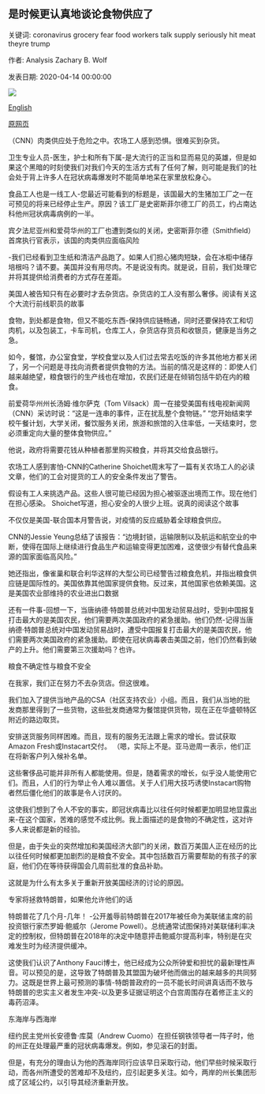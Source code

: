## 是时候更认真地谈论食物供应了

关键词: coronavirus grocery fear food workers talk supply seriously hit meat theyre trump

作者: Analysis Zachary B. Wolf

发表日期: 2020-04-14 00:00:00

![](https://cdn.cnn.com/cnnnext/dam/assets/200413175236-empty-shelves-supermarket-0321-super-tease.jpg)

[English](It%27s%20time%20to%20talk%20more%20seriously%20about%20the%20food%20supply.md)

[原网页](https://edition.cnn.com/2020/04/14/politics/what-matters-april-13/index.html)

（CNN）肉类供应处于危险之中。农场工人感到恐惧。很难买到杂货。

卫生专业人员-医生，护士和所有下属-是大流行的正当和显而易见的英雄，但是如果这个黑暗的时刻使我们对我们今天的生活方式有了任何了解，则可能是我们的社会处于背上许多人在冠状病毒爆发时不能简单地呆在家里放松身心。

食品工人也是一线工人-您最近可能看到的标题是，该国最大的生猪加工厂之一在可预见的将来已经停止生产。原因？该工厂是史密斯菲尔德工厂的员工，约占南达科他州冠状病毒病例的一半。

宾夕法尼亚州和爱荷华州的工厂也遭到类似的关闭，史密斯菲尔德（Smithfield）首席执行官表示，该国的肉类供应面临风险

-我们已经看到卫生纸和清洁产品跑了。如果人们担心猪肉短缺，会在冰柜中储存培根吗？请不要。美国并没有用尽肉。不是说没有肉。就是说，目前，我们处理它并将其提供给消费者的方式存在差距。

美国人被告知只有在必要时才去杂货店。杂货店的工人没有那么奢侈。阅读有关这个​​大流行前线职员的故事

食物，到处都是食物，但又不能吃东西-保持供应链畅通，同时还要保持农工和切肉机，以及包装工，卡车司机，仓库工人，杂货店存货员和收银员，健康是当务之急。

如今，餐馆，办公室食堂，学校食堂以及人们过去常去吃饭的许多其他地方都关闭了，另一个问题是寻找向消费者提供食物的方法。当前的情况是这样的：即使人们越来越绝望，粮食银行的生产线也在增加，农民们还是在倾销包括牛奶在内的粮食。

前爱荷华州州长汤姆·维尔萨克（Tom Vilsack）周一在接受美国有线电视新闻网（CNN）采访时说：“这是一连串的事件，正在扰乱整个食物链。” “您开始结束学校午餐计划，大学关闭，餐饮服务关闭，旅游和旅馆的入住率低，一天结束时，您必须重定向大量的整体食物供应。”

他说，政府将需要花钱从种植者那里购买粮食，并将其交给食品银行。

农场工人感到害怕-CNN的Catherine Shoichet周末写了一篇有关农场工人的必读文章，他们的工会对提货的工人的安全条件发出了警告。

假设有工人来挑选产品。这些人很可能已经因为担心被驱逐出境而工作。现在他们在担心感染。 Shoichet写道，担心安全的人很少上班。说真的阅读这个故事

不仅仅是美国-联合国本月警告说，对疫情的反应威胁着全球粮食供应。

CNN的Jessie Yeung总结了该报告：“边境封锁，运输限制以及航运和航空业的中断，使得在国际上继续进行食品生产和运输变得更加困难，这使很少有替代食品来源的国家面临高风险。”

她还指出，像雀巢和联合利华这样的大型公司已经警告过粮食危机，并指出粮食供应链是国际性的。美国依靠其他国家提供食物。反过来，其他国家也依赖美国。这是美国农业部维持的农业进出口数据

还有一件事-回想一下，当唐纳德·特朗普总统对中国发动贸易战时，受到中国报复打击最大的是美国农民，他们需要两次美国政府的紧急援助。他们仍然-记得当唐纳德·特朗普总统对中国发动贸易战时，遭受中国报复打击最大的是美国农民，他们需要两次美国政府的紧急援助。即使在冠状病毒袭击美国之前，他们仍然看到破产的上升。他们需要第三次援助吗？也许。

粮食不确定性与粮食不安全

在我家，我们正在努力不去杂货店。但这很难。

我们加入了提供当地产品的CSA（社区支持农业）小组。而且，我们从当地的批发商那里得到了一些货物，这些批发商通常为餐馆提供货物，现在正在华盛顿特区附近的路边取货。

安排送货服务同样困难。而且，现有的服务无法跟上需求的增长。尝试获取Amazon Fresh或Instacart交付。 （嗯，实际上不是。亚马逊周一表示，他们正在将新客户列入候补名单。

这些奢侈品可能并非所有人都能使用。但是，随着需求的增长，似乎没人能使用它们。而且，人们的行为举止令人难以置信。关于人们用大技巧诱使Instacart购物者然后僵化他们的故事是令人讨厌的。

这使我们想到了令人不安的事实，即冠状病毒比以往任何时候都更加明显地显露出来-在这个国家，苦难的感觉不成比例。我上面描述的是食物的不确定性，这对许多人来说都是新的经验。

但是，由于失业的突然增加和美国经济大部门的关闭，数百万美国人正在经历的比以往任何时候都更加剧烈的是粮食不安全。其中包括数百万需要帮助的有孩子的家庭，他们仍在等待获得国会几周前批准的食品补助。

这就是为什么有太多关于重新开放美国经济的讨论的原因。

专家将拯救特朗普，如果他允许他们的话

特朗普花了几个月-几年！ -公开羞辱前特朗普在2017年被任命为美联储主席的前投资银行家杰罗姆·鲍威尔（Jerome Powell）。总统通常试图保持对美联储利率决定的控制权，但特朗普在2018年的决定中随意抨击鲍威尔提高利率，特别是在灾难发生时为经济提供缓冲。

这使我们认识了Anthony Fauci博士，他已经成为公众所钟爱和担忧的最新理性声音。可以预见的是，这导致了特朗普及其盟国为破坏他而做出的越来越多的共同努力。这既是世界上最可预测的事情-特朗普政府的一员不能长时间讲真话而不致与特朗普的忠实主义者发生冲突-以及更多证据证明这个白宫周围存在着修正主义的毒药沼泽。

东海岸与西海岸

纽约民主党州长安德鲁·库莫（Andrew Cuomo）在担任钢铁领导者一阵子时，他的州正在处理最严重的冠状病毒爆发。例如，参见滚石的封面。

但是，有充分的理由认为他的西海岸同行应该早日采取行动，他们早些时候采取行动，而各州所遭受的苦难却不及纽约，应引起更多关注。如今，两岸的州长集团形成了区域公约，以引导其经济重新开放。